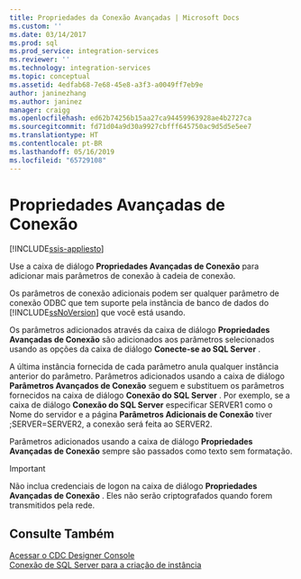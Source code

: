 ```yaml
---
title: Propriedades da Conexão Avançadas | Microsoft Docs
ms.custom: ''
ms.date: 03/14/2017
ms.prod: sql
ms.prod_service: integration-services
ms.reviewer: ''
ms.technology: integration-services
ms.topic: conceptual
ms.assetid: 4edfab68-7e68-45e8-a3f3-a0049ff7eb9e
author: janinezhang
ms.author: janinez
manager: craigg
ms.openlocfilehash: ed62b74256b15aa27ca94459963928ae4b2727ca
ms.sourcegitcommit: fd71d04a9d30a9927cbfff645750ac9d5d5e5ee7
ms.translationtype: HT
ms.contentlocale: pt-BR
ms.lasthandoff: 05/16/2019
ms.locfileid: "65729108"
---
```

# <a name="advanced-connection-properties"></a>Propriedades Avançadas de Conexão

[!INCLUDE[ssis-appliesto](../../includes/ssis-appliesto-ssvrpluslinux-asdb-asdw-xxx.md)]


  Use a caixa de diálogo **Propriedades Avançadas de Conexão** para adicionar mais parâmetros de conexão à cadeia de conexão.  
  
 Os parâmetros de conexão adicionais podem ser qualquer parâmetro de conexão ODBC que tem suporte pela instância de banco de dados do [!INCLUDE[ssNoVersion](../../includes/ssnoversion-md.md)] que você está usando.  
  
 Os parâmetros adicionados através da caixa de diálogo **Propriedades Avançadas de Conexão** são adicionados aos parâmetros selecionados usando as opções da caixa de diálogo **Conecte-se ao SQL Server** .  
  
 A última instância fornecida de cada parâmetro anula qualquer instância anterior do parâmetro. Parâmetros adicionados usando a caixa de diálogo **Parâmetros Avançados de Conexão** seguem e substituem os parâmetros fornecidos na caixa de diálogo **Conexão do SQL Server** . Por exemplo, se a caixa de diálogo **Conexão do SQL Server** especificar SERVER1 como o Nome do servidor e a página **Parâmetros Adicionais de Conexão** tiver ;SERVER=SERVER2, a conexão será feita ao SERVER2.  
  
 Parâmetros adicionados usando a caixa de diálogo **Propriedades Avançadas de Conexão** sempre são passados como texto sem formatação.  
  
> [!IMPORTANT]  
>  Não inclua credenciais de logon na caixa de diálogo **Propriedades Avançadas de Conexão** . Eles não serão criptografados quando forem transmitidos pela rede.  
  
## <a name="see-also"></a>Consulte Também  
 [Acessar o CDC Designer Console](../../integration-services/change-data-capture/access-the-cdc-designer-console.md)   
 [Conexão de SQL Server para a criação de instância](../../integration-services/change-data-capture/sql-server-connection-for-instance-creation.md)  
  
  
